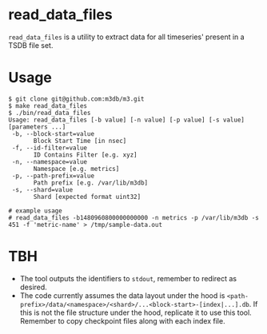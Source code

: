 # read_data_files

`read_data_files` is a utility to extract data for all timeseries' present in a TSDB file set.

# Usage
```
$ git clone git@github.com:m3db/m3.git
$ make read_data_files
$ ./bin/read_data_files
Usage: read_data_files [-b value] [-n value] [-p value] [-s value] [parameters ...]
 -b, --block-start=value
       Block Start Time [in nsec]
 -f, --id-filter=value
       ID Contains Filter [e.g. xyz]
 -n, --namespace=value
       Namespace [e.g. metrics]
 -p, --path-prefix=value
       Path prefix [e.g. /var/lib/m3db]
 -s, --shard=value
       Shard [expected format uint32]

# example usage
# read_data_files -b1480960800000000000 -n metrics -p /var/lib/m3db -s 451 -f 'metric-name' > /tmp/sample-data.out
```

# TBH
- The tool outputs the identifiers to `stdout`, remember to redirect as desired.
- The code currently assumes the data layout under the hood is `<path-prefix>/data/<namespace>/<shard>/...<block-start>-[index|...].db`. If this is not the file structure under the hood, replicate it to use this tool. Remember to copy checkpoint files along with each index file.